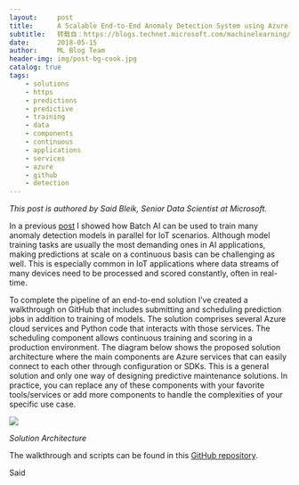 ```yaml
---
layout:     post
title:      A Scalable End-to-End Anomaly Detection System using Azure Batch AI
subtitle:   转载自：https://blogs.technet.microsoft.com/machinelearning/2018/05/15/a-scalable-end-to-end-anomaly-detection-system-using-azure-batch-ai/
date:       2018-05-15
author:     ML Blog Team
header-img: img/post-bg-cook.jpg
catalog: true
tags:
    - solutions
    - https
    - predictions
    - predictive
    - training
    - data
    - components
    - continuous
    - applications
    - services
    - azure
    - github
    - detection
---
```


*This post is authored by Said Bleik, Senior Data Scientist at Microsoft.*

In a previous [post](https://blogs.technet.microsoft.com/machinelearning/2018/03/27/training-many-anomaly-detection-models-using-azure-batch-ai) I showed how Batch AI can be used to train many anomaly detection models in parallel for IoT scenarios. Although model training tasks are usually the most demanding ones in AI applications, making predictions at scale on a continuous basis can be challenging as well. This is especially common in IoT applications where data streams of many devices need to be processed and scored constantly, often in real-time.

To complete the pipeline of an end-to-end solution I’ve created a walkthrough on GitHub that includes submitting and scheduling prediction jobs in addition to training of models. The solution comprises several Azure cloud services and Python code that interacts with those services. The scheduling component allows continuous training and scoring in a production environment. The diagram below shows the proposed solution architecture where the main components are Azure services that can easily connect to each other through configuration or SDKs. This is a general solution and only one way of designing predictive maintenance solutions. In practice, you can replace any of these components with your favorite tools/services or add more components to handle the complexities of your specific use case.

![](https://msdnshared.blob.core.windows.net/media/2018/05/051518_1742_AScalableEn1.png)


*Solution Architecture*

The walkthrough and scripts can be found in this [GitHub repository](https://github.com/saidbleik/batchai_mm_ad).

Said
